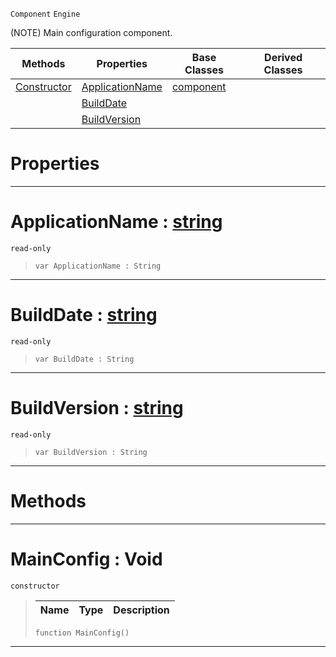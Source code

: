  `Component` `Engine`



(NOTE) Main configuration component.

|Methods|Properties|Base Classes|Derived Classes|
|---|---|---|---|
|[ Constructor](https://github.com/zeroengineteam/ZeroDocs/blob/master/code_reference/class_reference/mainconfig.markdown#mainconfig-void)|[ ApplicationName](https://github.com/zeroengineteam/ZeroDocs/blob/master/code_reference/class_reference/mainconfig.markdown#applicationname-zero-eng)|[component](https://github.com/zeroengineteam/ZeroDocs/blob/master/code_reference/class_reference/component.markdown)| |
| |[ BuildDate](https://github.com/zeroengineteam/ZeroDocs/blob/master/code_reference/class_reference/mainconfig.markdown#builddate-zero-engine-do)| | |
| |[ BuildVersion](https://github.com/zeroengineteam/ZeroDocs/blob/master/code_reference/class_reference/mainconfig.markdown#buildversion-zero-engine)| | |


 #  Properties


---  
 #  ApplicationName : [string](https://github.com/zeroengineteam/ZeroDocs/blob/master/code_reference/zilch_base_types/string.markdown)

 `read-only`

> 
> ``` lang=cpp, name=Zilch
> var ApplicationName : String


---  
 #  BuildDate : [string](https://github.com/zeroengineteam/ZeroDocs/blob/master/code_reference/zilch_base_types/string.markdown)

 `read-only`

> 
> ``` lang=cpp, name=Zilch
> var BuildDate : String


---  
 #  BuildVersion : [string](https://github.com/zeroengineteam/ZeroDocs/blob/master/code_reference/zilch_base_types/string.markdown)

 `read-only`

> 
> ``` lang=cpp, name=Zilch
> var BuildVersion : String


---  
 #  Methods


---  
 #  MainConfig : Void

 `constructor`

> 
> |Name|Type|Description|
> |---|---|---|
> ``` lang=cpp, name=Zilch
> function MainConfig()
> ``` 


---  
 

 